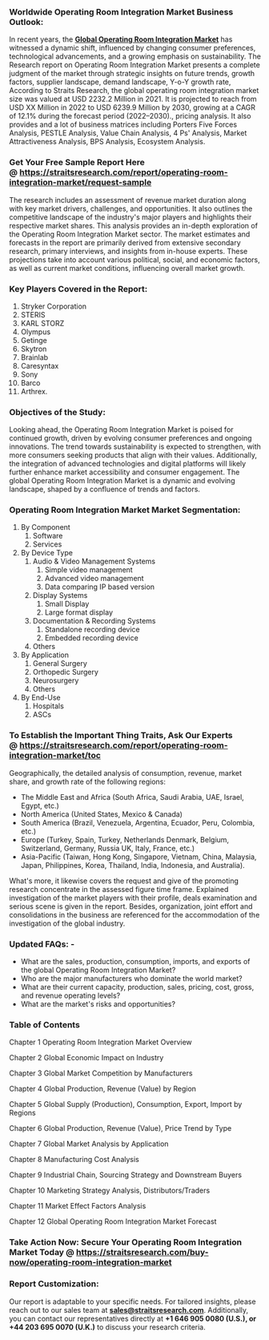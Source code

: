 <h3>Worldwide Operating Room Integration Market Business Outlook:</h3>
<p>In recent years, the <strong><a href=https://straitsresearch.com/report/operating-room-integration-market>Global Operating Room Integration Market</a></strong> has witnessed a dynamic shift, influenced by changing consumer preferences, technological advancements, and a growing emphasis on sustainability. The Research report on Operating Room Integration Market presents a complete judgment of the market through strategic insights on future trends, growth factors, supplier landscape, demand landscape, Y-o-Y growth rate, According to Straits Research, the global operating room integration market size was valued at USD 2232.2 Million in 2021. It is projected to reach from USD XX Million in 2022 to USD 6239.9 Million by 2030, growing at a CAGR of 12.1% during the forecast period (2022–2030)., pricing analysis. It also provides and a lot of business matrices including Porters Five Forces Analysis, PESTLE Analysis, Value Chain Analysis, 4 Ps' Analysis, Market Attractiveness Analysis, BPS Analysis, Ecosystem Analysis.</p>
<h3>Get Your Free Sample Report Here @&nbsp;<a href=https://straitsresearch.com/report/operating-room-integration-market/request-sample>https://straitsresearch.com/report/operating-room-integration-market/request-sample</a></h3>
<p>The research includes an assessment of revenue market duration along with key market drivers, challenges, and opportunities. It also outlines the competitive landscape of the industry's major players and highlights their respective market shares. This analysis provides an in-depth exploration of the Operating Room Integration Market sector. The market estimates and forecasts in the report are primarily derived from extensive secondary research, primary interviews, and insights from in-house experts. These projections take into account various political, social, and economic factors, as well as current market conditions, influencing overall market growth.</p>
<h3>Key Players Covered in the Report:</h3>
<p><ol>
<li>Stryker Corporation</li>
<li>STERIS</li>
<li>KARL STORZ</li>
<li>Olympus</li>
<li>Getinge</li>
<li>Skytron</li>
<li>Brainlab</li>
<li>Caresyntax</li>
<li>Sony</li>
<li>Barco</li>
<li>Arthrex.</li>
</ol></p>
<h3>Objectives of the Study<strong>:</strong></h3>
<p>Looking ahead, the Operating Room Integration Market is poised for continued growth, driven by evolving consumer preferences and ongoing innovations. The trend towards sustainability is expected to strengthen, with more consumers seeking products that align with their values. Additionally, the integration of advanced technologies and digital platforms will likely further enhance market accessibility and consumer engagement. The global Operating Room Integration Market is a dynamic and evolving landscape, shaped by a confluence of trends and factors.</p>
<h3>Operating Room Integration Market Market Segmentation:</h3>
<p><ol>
<li>By Component
<ol>
<li>Software</li>
<li>Services</li>
</ol>
</li>
<li>By Device Type
<ol>
<li>Audio &amp; Video Management Systems
<ol>
<li>Simple video management</li>
<li>Advanced video management</li>
<li>Data comparing IP based version</li>
</ol>
</li>
<li>Display Systems
<ol>
<li>Small Display</li>
<li>Large format display</li>
</ol>
</li>
<li>Documentation &amp; Recording Systems
<ol>
<li>Standalone recording device</li>
<li>Embedded recording device</li>
</ol>
</li>
<li>Others</li>
</ol>
</li>
<li>By Application
<ol>
<li>General Surgery</li>
<li>Orthopedic Surgery</li>
<li>Neurosurgery</li>
<li>Others</li>
</ol>
</li>
<li>By End-Use
<ol>
<li>Hospitals</li>
<li>ASCs</li>
</ol>
</li>
</ol></p>
<h3>To Establish the Important Thing Traits, Ask Our Experts @&nbsp;<strong><a href=https://straitsresearch.com/report/operating-room-integration-market/toc>https://straitsresearch.com/report/operating-room-integration-market/toc</a></strong></h3>
<p>Geographically, the detailed analysis of consumption, revenue, market share, and growth rate of the following regions:</p>
<ul>
<li>The Middle East and Africa (South Africa, Saudi Arabia, UAE, Israel, Egypt, etc.)</li>
<li>North America (United States, Mexico &amp; Canada)</li>
<li>South America (Brazil, Venezuela, Argentina, Ecuador, Peru, Colombia, etc.)</li>
<li>Europe (Turkey, Spain, Turkey, Netherlands Denmark, Belgium, Switzerland, Germany, Russia UK, Italy, France, etc.)</li>
<li>Asia-Pacific (Taiwan, Hong Kong, Singapore, Vietnam, China, Malaysia, Japan, Philippines, Korea, Thailand, India, Indonesia, and Australia).</li>
</ul>
<p>What's more, it likewise covers the request and give of the promoting research concentrate in the assessed figure time frame. Explained investigation of the market players with their profile, deals examination and serious scene is given in the report. Besides, organization, joint effort and consolidations in the business are referenced for the accommodation of the investigation of the global industry.</p>
<h3>Updated FAQs: -</h3>
<ul>
<li>What are the sales, production, consumption, imports, and exports of the global Operating Room Integration Market?</li>
<li>Who are the major manufacturers who dominate the world market?</li>
<li>What are their current capacity, production, sales, pricing, cost, gross, and revenue operating levels?</li>
<li>What are the market's risks and opportunities?</li>
</ul>
<h3>Table of Contents</h3>
<p>Chapter 1 Operating Room Integration Market Overview</p>
<p>Chapter 2 Global Economic Impact on Industry</p>
<p>Chapter 3 Global Market Competition by Manufacturers</p>
<p>Chapter 4 Global Production, Revenue (Value) by Region</p>
<p>Chapter 5 Global Supply (Production), Consumption, Export, Import by Regions</p>
<p>Chapter 6 Global Production, Revenue (Value), Price Trend by Type</p>
<p>Chapter 7 Global Market Analysis by Application</p>
<p>Chapter 8 Manufacturing Cost Analysis</p>
<p>Chapter 9 Industrial Chain, Sourcing Strategy and Downstream Buyers</p>
<p>Chapter 10 Marketing Strategy Analysis, Distributors/Traders</p>
<p>Chapter 11 Market Effect Factors Analysis</p>
<p>Chapter 12 Global Operating Room Integration Market Forecast</p>
<h3>Take Action Now: Secure Your Operating Room Integration Market Today @&nbsp;<strong><a href=https://straitsresearch.com/buy-now/operating-room-integration-market>https://straitsresearch.com/buy-now/operating-room-integration-market</a></strong></h3>
<h3>Report Customization:</h3>
<p>Our report is adaptable to your specific needs. For tailored insights, please reach out to our sales team at <strong><a href=mailto:sales@straitsresearch.com>sales@straitsresearch.com</a></strong>. Additionally, you can contact our representatives directly at <strong>+1 646 905 0080 (U.S.), or +44 203 695 0070 (U.K.)</strong> to discuss your research criteria.</p>
